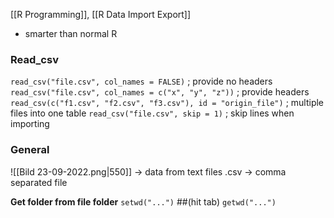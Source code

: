 [[R Programming]], [[R Data Import Export]]

- smarter than normal R


### Read_csv
`read_csv("file.csv", col_names = FALSE)` ; provide no headers
`read_csv("file.csv", col_names = c("x", "y", "z"))` ; provide headers
`read_csv(c("f1.csv", "f2.csv", "f3.csv"), id = "origin_file")`  ; multiple files into one table
`read_csv("file.csv", skip = 1)` ; skip lines when importing


### General
![[Bild 23-09-2022.png|550]]
-> data from text files
.csv -> comma separated file


**Get folder from file folder**
`setwd("...")`    ##(hit tab)
`getwd("...")`
